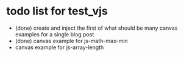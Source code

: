 # todo list for test_vjs

* (done) create and inject the first of what should be many canvas examples for a single blog post
* (done) canvas example for js-math-max-min
* canvas example for js-array-length